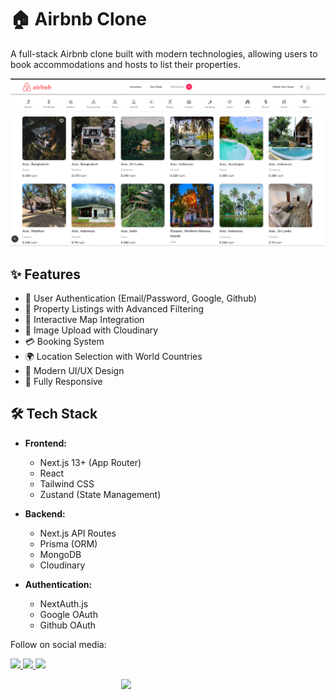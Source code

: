 # 🏠 Airbnb Clone

A full-stack Airbnb clone built with modern technologies, allowing users to book accommodations and hosts to list their properties.

![Airbnb Clone](public/airbnbhome.PNG)

## ✨ Features

- 🔐 User Authentication (Email/Password, Google, Github)
- 🏡 Property Listings with Advanced Filtering
- 📍 Interactive Map Integration
- 📸 Image Upload with Cloudinary
- 💳 Booking System
- 🌍 Location Selection with World Countries
- 🎨 Modern UI/UX Design
- 📱 Fully Responsive

## 🛠️ Tech Stack

- **Frontend:**

  - Next.js 13+ (App Router)
  - React
  - Tailwind CSS
  - Zustand (State Management)

- **Backend:**

  - Next.js API Routes
  - Prisma (ORM)
  - MongoDB
  - Cloudinary

- **Authentication:**
  - NextAuth.js
  - Google OAuth
  - Github OAuth

Follow on social media:

[<img src="https://user-images.githubusercontent.com/74038190/235294011-b8074c31-9097-4a65-a594-4151b58743a8.gif" width="50">
](https://x.com/M1thuChowdhury)
[<img src="https://user-images.githubusercontent.com/74038190/235294012-0a55e343-37ad-4b0f-924f-c8431d9d2483.gif" width="50">
](https://www.linkedin.com/in/iftekharalammithu/)
[<img src="https://user-images.githubusercontent.com/74038190/235294013-a33e5c43-a01c-43f6-b44d-a406d8b4ab75.gif" width="50">
](https://www.instagram.com/iftekharalammithu/)

<div style="text-align: center;">
  <a href="https://www.buymeacoffee.com/iftekharalammithu">
    <img src="https://media.giphy.com/media/o7RZbs4KAA6tvM4H6j/giphy.gif" style=" display: block; margin: auto;" width="150">
  </a>
</div>
